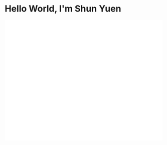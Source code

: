 # Hello World, I'm Shun Yuen

![Metrics](https://github.com/shyuen/shyuen/blob/main/github-metrics.svg)
